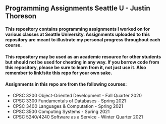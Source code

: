 ## Programming Assignments Seattle U - Justin Thoreson

#### This repository contains programming assignments I worked on for various classes at Seattle University. Assignments uploaded to this repository are meant to illustrate my personal progress throughout each course.
#### This repository may be used as an academic resource for other students but should not be used for cheating in any way. If you borrow code from this repository, please be sure to learn from it, not just use it. Also remember to link/site this repo for your own sake.
#### Assignments in this repo are from the following courses:
- CPSC 3200       Object-Oriented Development - Fall Quarter 2020
- CPSC 3300       Fundamentals of Databases   - Spring 2021 
- CPSC 3400       Languages & Computation     - Spring 2021
- CPSC 3500       Computing Systems           - Spring 2021
- CPSC 5240/4240  Software as a Service       - Winter Quarter 2021
